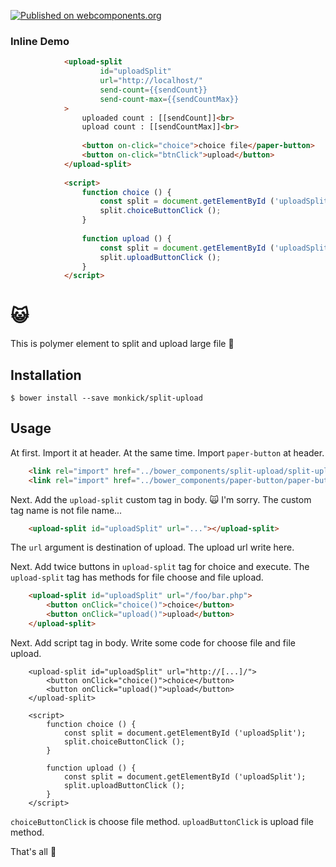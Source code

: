 [![Published on webcomponents.org](https://img.shields.io/badge/webcomponents.org-published-blue.svg)](https://www.webcomponents.org/element/owner/my-element)

### Inline Demo

<!--
```
<custom-element-demo>
  <template>
    <link rel="import" href="./split-upload.html">
    <next-code-block></next-code-block>
  </template>
</custom-element-demo>
```
-->

```html
            <upload-split
                    id="uploadSplit"
                    url="http://localhost/"
                    send-count={{sendCount}}
                    send-count-max={{sendCountMax}}
            >
                uploaded count : [[sendCount]]<br>
                upload count : [[sendCountMax]]<br>
                
                <button on-click="choice">choice file</paper-button>
                <button on-click="btnClick">upload</button>
            </upload-split>
            
            <script>
                function choice () {
                    const split = document.getElementById ('uploadSplit');
                    split.choiceButtonClick ();
                }
            
                function upload () {
                    const split = document.getElementById ('uploadSplit');
                    split.uploadButtonClick ();
                }
            </script>
```

# :smiley_cat: <split-upload>
This is polymer element to split and upload large file :clap:

## Installation
```
$ bower install --save monkick/split-upload
```

## Usage

At first. Import it at header.
At the same time. Import `paper-button` at header.

```html
    <link rel="import" href="../bower_components/split-upload/split-upload.html">
    <link rel="import" href="../bower_components/paper-button/paper-button.html">
```

Next. Add the `upload-split` custom tag in body.
:scream_cat: I'm sorry. The custom tag name is not file name...

```html
    <upload-split id="uploadSplit" url="..."></upload-split>
```

The `url` argument is destination of upload. The upload url write here.

Next. Add twice buttons in `upload-split` tag for choice and execute.
The `upload-split` tag has methods for file choose and file upload. 

```html
    <upload-split id="uploadSplit" url="/foo/bar.php">
        <button onClick="choice()">choice</button>
        <button onClick="upload()">upload</button>
    </upload-split>
```

Next. Add script tag in body.
Write some code for choose file and file upload. 

```
    <upload-split id="uploadSplit" url="http://[...]/">
        <button onClick="choice()">choice</button>
        <button onClick="upload()">upload</button>
    </upload-split>
    
    <script>
        function choice () {
            const split = document.getElementById ('uploadSplit');
            split.choiceButtonClick ();
        }
    
        function upload () {
            const split = document.getElementById ('uploadSplit');
            split.uploadButtonClick ();
        }
    </script>
```

`choiceButtonClick` is choose file method.
`uploadButtonClick` is upload file method.

That's all :tada:
